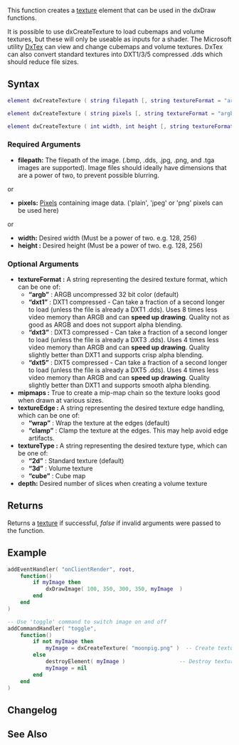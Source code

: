 This function creates a [texture](/docs/texture.md "wikilink") element that can be used in the dxDraw functions.

It is possible to use dxCreateTexture to load cubemaps and volume textures, but these will only be useable as inputs for a shader. The Microsoft utility [DxTex](http://nightly.mtasa.com/files/shaders/DxTex.zip) can view and change cubemaps and volume textures. DxTex can also convert standard textures into DXT1/3/5 compressed .dds which should reduce file sizes.

Syntax
------

``` lua
element dxCreateTexture ( string filepath [, string textureFormat = "argb", bool mipmaps = true, string textureEdge = "wrap" ] )
```

``` lua
element dxCreateTexture ( string pixels [, string textureFormat = "argb", bool mipmaps = true, string textureEdge = "wrap" ] )
```

``` lua
element dxCreateTexture ( int width, int height [, string textureFormat = "argb", string textureEdge = "wrap", string textureType = "2d", int depth = 1 ] )
```

### Required Arguments

-   **filepath:** The filepath of the image. (.bmp, .dds, .jpg, .png, and .tga images are supported). Image files should ideally have dimensions that are a power of two, to prevent possible blurring.

or

-   **pixels:** [Pixels](/docs/Texture_pixels.md "wikilink") containing image data. ('plain', 'jpeg' or 'png' pixels can be used here)

or

-   **width:** Desired width (Must be a power of two. e.g. 128, 256)
-   **height :** Desired height (Must be a power of two. e.g. 128, 256)

### Optional Arguments

-   **textureFormat :** A string representing the desired texture format, which can be one of:
    -   **“argb”** : ARGB uncompressed 32 bit color (default)
    -   **“dxt1”** : DXT1 compressed - Can take a fraction of a second longer to load (unless the file is already a DXT1 .dds). Uses 8 times less video memory than ARGB and can **speed up drawing**. Quality not as good as ARGB and does not support alpha blending.
    -   **“dxt3”** : DXT3 compressed - Can take a fraction of a second longer to load (unless the file is already a DXT3 .dds). Uses 4 times less video memory than ARGB and can **speed up drawing**. Quality slightly better than DXT1 and supports crisp alpha blending.
    -   **“dxt5”** : DXT5 compressed - Can take a fraction of a second longer to load (unless the file is already a DXT5 .dds). Uses 4 times less video memory than ARGB and can **speed up drawing**. Quality slightly better than DXT1 and supports smooth alpha blending.
-   **mipmaps :** True to create a mip-map chain so the texture looks good when drawn at various sizes.
-   **textureEdge :** A string representing the desired texture edge handling, which can be one of:
    -   **“wrap”** : Wrap the texture at the edges (default)
    -   **“clamp”** : Clamp the texture at the edges. This may help avoid edge artifacts.
-   **textureType :** A string representing the desired texture type, which can be one of:
    -   **“2d”** : Standard texture (default)
    -   **“3d”** : Volume texture
    -   **“cube”** : Cube map
-   **depth:** Desired number of slices when creating a volume texture

Returns
-------

Returns a [texture](/docs/texture.md "wikilink") if successful, *false* if invalid arguments were passed to the function.

Example
-------

``` lua
addEventHandler( "onClientRender", root,
    function()
        if myImage then
            dxDrawImage( 100, 350, 300, 350, myImage  )
        end
    end
)

-- Use 'toggle' command to switch image on and off
addCommandHandler( "toggle",
    function()
        if not myImage then
            myImage = dxCreateTexture( "moonpig.png" )  -- Create texture
        else        
            destroyElement( myImage )                 -- Destroy texture
            myImage = nil
        end
    end
)
```

Changelog
---------

See Also
--------
